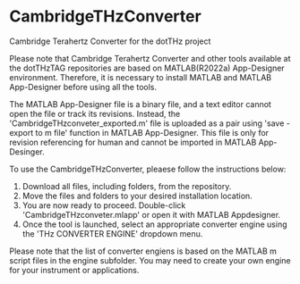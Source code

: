 # CambridgeTHzConverter
Cambridge Terahertz Converter for the dotTHz project

Please note that Cambridge Terahertz Converter and other tools available at the dotTHzTAG repositories are based on MATLAB(R2022a) App-Designer environment. Therefore, it is necessary to install MATLAB and MATLAB App-Designer before using all the tools.

The MATLAB App-Designer file is a binary file, and a text editor cannot open the file or track its revisions. Instead, the 'CambridgeTHzconveter_exported.m' file is uploaded as a pair using 'save - export to m file' function in MATLAB App-Designer. This file is only for revision referencing for human and cannot be imported in MATLAB App-Desinger.

To use the CambridgeTHzConverter, pleaese follow the instructions below:

1. Download all files, including folders, from the repository.
2. Move the files and folders to your desired installation location.
3. You are now ready to proceed. Double-click 'CambridgeTHzconveter.mlapp' or open it with MATLAB Appdesigner.
4. Once the tool is launched, select an appropriate converter engine using the 'THz CONVERTER ENGINE' dropdown menu.

Please note that the list of converter engiens is based on the MATLAB m script files in the engine subfolder. You may need to create your own engine for your instrument or applications.